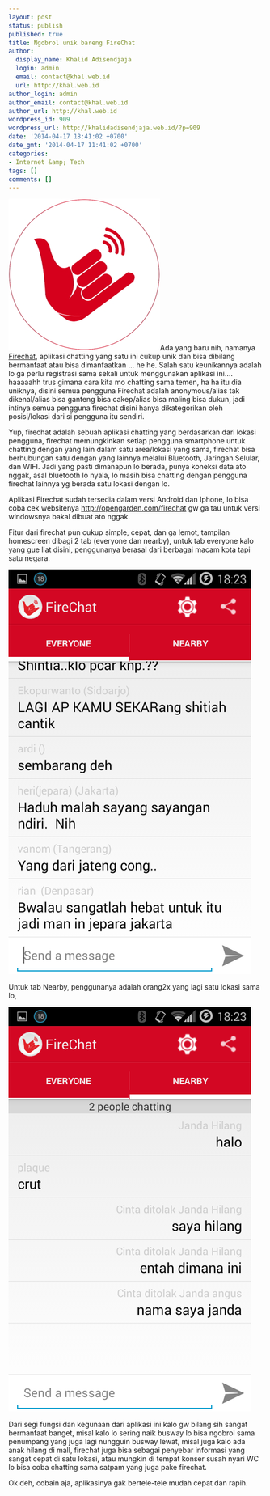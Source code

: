 ```yaml
---
layout: post
status: publish
published: true
title: Ngobrol unik bareng FireChat
author:
  display_name: Khalid Adisendjaja
  login: admin
  email: contact@khal.web.id
  url: http://khal.web.id
author_login: admin
author_email: contact@khal.web.id
author_url: http://khal.web.id
wordpress_id: 909
wordpress_url: http://khalidadisendjaja.web.id/?p=909
date: '2014-04-17 18:41:02 +0700'
date_gmt: '2014-04-17 11:41:02 +0700'
categories:
- Internet &amp; Tech
tags: []
comments: []
---
```

[![FireChat](/images/FireChat.jpg)](/images/FireChat.jpg)Ada yang baru nih, namanya [Firechat](http://opengarden.com/firechat), aplikasi chatting yang satu ini cukup unik dan bisa dibilang bermanfaat atau bisa dimanfaatkan ... he he. Salah satu keunikannya adalah lo ga perlu registrasi sama sekali untuk menggunakan aplikasi ini.... haaaaahh trus gimana cara kita mo chatting sama temen, ha ha itu dia uniknya, disini semua pengguna Firechat adalah anonymous/alias tak dikenal/alias bisa ganteng bisa cakep/alias bisa maling bisa dukun, jadi intinya semua pengguna firechat disini hanya dikategorikan oleh posisi/lokasi dari si pengguna itu sendiri.

Yup, firechat adalah sebuah aplikasi chatting yang berdasarkan dari lokasi pengguna, firechat memungkinkan setiap pengguna smartphone untuk chatting dengan yang lain dalam satu area/lokasi yang sama, firechat bisa berhubungan satu dengan yang lainnya melalui Bluetooth, Jaringan Selular, dan WIFI. Jadi yang pasti dimanapun lo berada, punya koneksi data ato nggak, asal bluetooth lo nyala, lo masih bisa chatting dengan pengguna firechat lainnya yg berada satu lokasi dengan lo.

Aplikasi Firechat sudah tersedia dalam versi Android dan Iphone, lo bisa coba cek websitenya <http://opengarden.com/firechat> gw ga tau untuk versi windowsnya bakal dibuat ato nggak.

Fitur dari firechat pun cukup simple, cepat, dan ga lemot, tampilan homescreen dibagi 2 tab (everyone dan nearby), untuk tab everyone kalo yang gue liat disini, penggunanya berasal dari berbagai macam kota tapi satu negara.

[![Screenshot_2014-04-17-18-23-02](/images/Screenshot_2014-04-17-18-23-02.png)](/images/Screenshot_2014-04-17-18-23-02.png)

Untuk tab Nearby, penggunanya adalah orang2x yang lagi satu lokasi sama lo,

[![Screenshot_2014-04-17-18-23-09](/images/Screenshot_2014-04-17-18-23-09.png)](/images/Screenshot_2014-04-17-18-23-09.png)

Dari segi fungsi dan kegunaan dari aplikasi ini kalo gw bilang sih sangat bermanfaat banget, misal kalo lo sering naik busway lo bisa ngobrol sama penumpang yang juga lagi nungguin busway lewat, misal juga kalo ada anak hilang di mall, firechat juga bisa sebagai penyebar informasi yang sangat cepat di satu lokasi, atau mungkin di tempat konser susah nyari WC lo bisa coba chatting sama satpam yang juga pake firechat.

Ok deh, cobain aja, aplikasinya gak bertele-tele mudah cepat dan rapih.